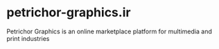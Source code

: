 # petrichor-graphics.ir
Petrichor Graphics is an online marketplace platform for multimedia and print industries
